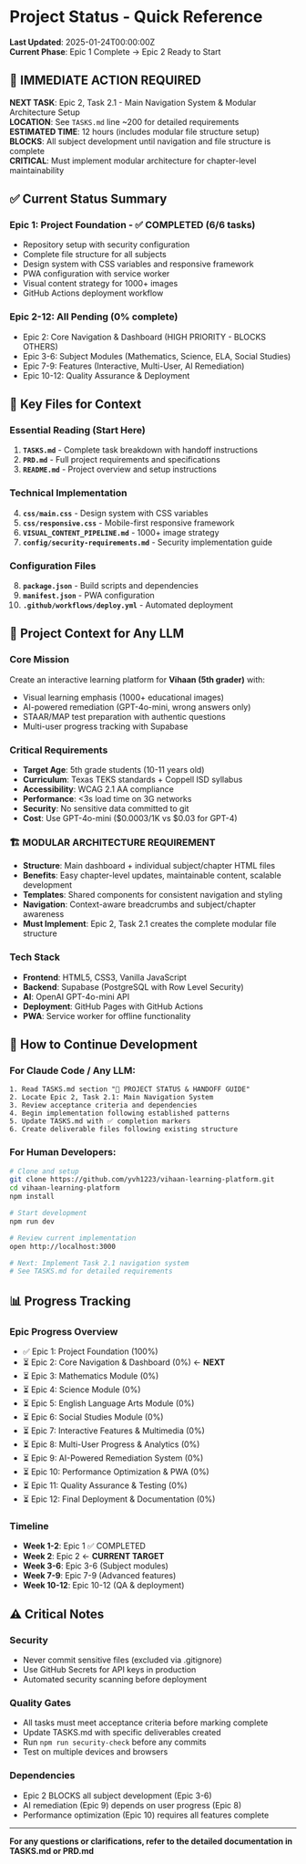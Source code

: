 # Project Status - Quick Reference

**Last Updated**: 2025-01-24T00:00:00Z  
**Current Phase**: Epic 1 Complete → Epic 2 Ready to Start

## 🎯 IMMEDIATE ACTION REQUIRED

**NEXT TASK**: Epic 2, Task 2.1 - Main Navigation System & Modular Architecture Setup  
**LOCATION**: See `TASKS.md` line ~200 for detailed requirements  
**ESTIMATED TIME**: 12 hours (includes modular file structure setup)  
**BLOCKS**: All subject development until navigation and file structure is complete  
**CRITICAL**: Must implement modular architecture for chapter-level maintainability

## ✅ Current Status Summary

### Epic 1: Project Foundation - ✅ COMPLETED (6/6 tasks)
- Repository setup with security configuration
- Complete file structure for all subjects
- Design system with CSS variables and responsive framework  
- PWA configuration with service worker
- Visual content strategy for 1000+ images
- GitHub Actions deployment workflow

### Epic 2-12: All Pending (0% complete)
- Epic 2: Core Navigation & Dashboard (HIGH PRIORITY - BLOCKS OTHERS)
- Epic 3-6: Subject Modules (Mathematics, Science, ELA, Social Studies)
- Epic 7-9: Features (Interactive, Multi-User, AI Remediation)
- Epic 10-12: Quality Assurance & Deployment

## 📁 Key Files for Context

### Essential Reading (Start Here)
1. **`TASKS.md`** - Complete task breakdown with handoff instructions
2. **`PRD.md`** - Full project requirements and specifications
3. **`README.md`** - Project overview and setup instructions

### Technical Implementation
4. **`css/main.css`** - Design system with CSS variables
5. **`css/responsive.css`** - Mobile-first responsive framework
6. **`VISUAL_CONTENT_PIPELINE.md`** - 1000+ image strategy
7. **`config/security-requirements.md`** - Security implementation guide

### Configuration Files
8. **`package.json`** - Build scripts and dependencies
9. **`manifest.json`** - PWA configuration
10. **`.github/workflows/deploy.yml`** - Automated deployment

## 🧠 Project Context for Any LLM

### Core Mission
Create an interactive learning platform for **Vihaan (5th grader)** with:
- Visual learning emphasis (1000+ educational images)
- AI-powered remediation (GPT-4o-mini, wrong answers only)
- STAAR/MAP test preparation with authentic questions
- Multi-user progress tracking with Supabase

### Critical Requirements
- **Target Age**: 5th grade students (10-11 years old)
- **Curriculum**: Texas TEKS standards + Coppell ISD syllabus
- **Accessibility**: WCAG 2.1 AA compliance
- **Performance**: <3s load time on 3G networks
- **Security**: No sensitive data committed to git
- **Cost**: Use GPT-4o-mini ($0.0003/1K vs $0.03 for GPT-4)

### 🏗️ MODULAR ARCHITECTURE REQUIREMENT
- **Structure**: Main dashboard + individual subject/chapter HTML files
- **Benefits**: Easy chapter-level updates, maintainable content, scalable development
- **Templates**: Shared components for consistent navigation and styling
- **Navigation**: Context-aware breadcrumbs and subject/chapter awareness
- **Must Implement**: Epic 2, Task 2.1 creates the complete modular file structure

### Tech Stack
- **Frontend**: HTML5, CSS3, Vanilla JavaScript
- **Backend**: Supabase (PostgreSQL with Row Level Security)  
- **AI**: OpenAI GPT-4o-mini API
- **Deployment**: GitHub Pages with GitHub Actions
- **PWA**: Service worker for offline functionality

## 🔄 How to Continue Development

### For Claude Code / Any LLM:
```
1. Read TASKS.md section "🚀 PROJECT STATUS & HANDOFF GUIDE"
2. Locate Epic 2, Task 2.1: Main Navigation System  
3. Review acceptance criteria and dependencies
4. Begin implementation following established patterns
5. Update TASKS.md with ✅ completion markers
6. Create deliverable files following existing structure
```

### For Human Developers:
```bash
# Clone and setup
git clone https://github.com/yvh1223/vihaan-learning-platform.git
cd vihaan-learning-platform
npm install

# Start development
npm run dev

# Review current implementation
open http://localhost:3000

# Next: Implement Task 2.1 navigation system
# See TASKS.md for detailed requirements
```

## 📊 Progress Tracking

### Epic Progress Overview
- ✅ Epic 1: Project Foundation (100%)
- ⏳ Epic 2: Core Navigation & Dashboard (0%) ← **NEXT**
- ⏳ Epic 3: Mathematics Module (0%)
- ⏳ Epic 4: Science Module (0%)  
- ⏳ Epic 5: English Language Arts Module (0%)
- ⏳ Epic 6: Social Studies Module (0%)
- ⏳ Epic 7: Interactive Features & Multimedia (0%)
- ⏳ Epic 8: Multi-User Progress & Analytics (0%)
- ⏳ Epic 9: AI-Powered Remediation System (0%)
- ⏳ Epic 10: Performance Optimization & PWA (0%)
- ⏳ Epic 11: Quality Assurance & Testing (0%)
- ⏳ Epic 12: Final Deployment & Documentation (0%)

### Timeline
- **Week 1-2**: Epic 1 ✅ COMPLETED
- **Week 2**: Epic 2 ← **CURRENT TARGET**  
- **Week 3-6**: Epic 3-6 (Subject modules)
- **Week 7-9**: Epic 7-9 (Advanced features)
- **Week 10-12**: Epic 10-12 (QA & deployment)

## ⚠️ Critical Notes

### Security
- Never commit sensitive files (excluded via .gitignore)
- Use GitHub Secrets for API keys in production
- Automated security scanning before deployment

### Quality Gates
- All tasks must meet acceptance criteria before marking complete
- Update TASKS.md with specific deliverables created
- Run `npm run security-check` before any commits
- Test on multiple devices and browsers

### Dependencies
- Epic 2 BLOCKS all subject development (Epic 3-6)
- AI remediation (Epic 9) depends on user progress (Epic 8)
- Performance optimization (Epic 10) requires all features complete

---

**For any questions or clarifications, refer to the detailed documentation in TASKS.md or PRD.md**